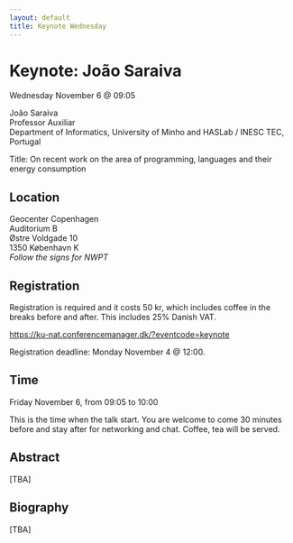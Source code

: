 ```yaml
---
layout: default
title: Keynote Wednesday
---
```


# Keynote: João Saraiva

Wednesday November 6 @ 09:05

João Saraiva<br>
Professor Auxiliar<br>
Department of Informatics, University of Minho and HASLab / INESC TEC, Portugal

Title: On recent work on the area of programming, languages and their energy consumption

## Location
Geocenter Copenhagen<br>
Auditorium B<br>
Østre Voldgade 10<br>
1350 København K<br>
<i>Follow the signs for NWPT</i>

## Registration
Registration is required and it costs 50 kr, which includes coffee in the breaks before and after. This includes 25% Danish VAT.

<a href="https://ku-nat.conferencemanager.dk/?eventcode=keynote" target="_blank">https://ku-nat.conferencemanager.dk/?eventcode=keynote</a>

Registration deadline: Monday November 4 @ 12:00.

## Time
Friday November 6, from 09:05 to 10:00

This is the time when the talk start. You are welcome to come 30 minutes before and stay after for networking and chat. Coffee, tea will be served.

## Abstract
[TBA]

## Biography
[TBA]
